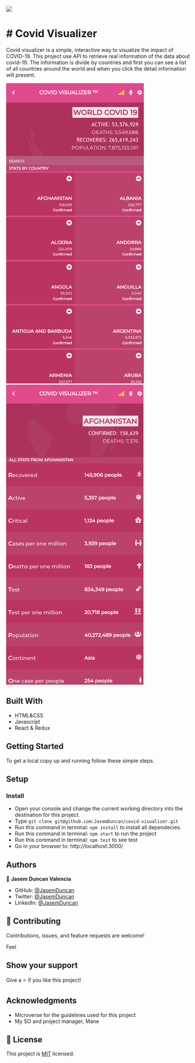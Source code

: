 ![](https://img.shields.io/badge/Microverse-blueviolet)

# # Covid Visualizer

Covid visualizer is a simple, interactive way to visualize the impact of COVID-19.
This project use API to retrieve real information of the data about covid-19. The information is divide by countries and first you can see a list of all countries around the world and when you click the detail information will present.


![](./src/0.png)
![](./src/3.png)

## Built With

- HTML&CSS
- Javascript
- React & Redux

## Getting Started
To get a local copy up and running follow these simple steps.

## Setup 

### Install
- Open your console and change the current working directory into the destination for this project.
- Type `git clone git@github.com:JasemDuncan/covid-visualizer.git`
- Run this command in terminal: `npm install` to install all dependecies.
- Run this command in terminal: `npm start` to run the project
- Run this command in terminal: `npm test` to see test
- Go in your browser to: http://localhost:3000/

## Authors

👤 **Jasem Duncan Valencia**

- GitHub: [@JasemDuncan](https://github.com/JasemDuncan)
- Twitter: [@JasemDuncan](https://twitter.com/JasemDuncan)
- LinkedIn: [@JasemDuncan](https://www.linkedin.com/in/jasem-duncan-valencia/)
## 🤝 Contributing

Contributions, issues, and feature requests are welcome!

Feel
## Show your support

Give a ⭐️ if you like this project!
## Acknowledgments

- Microverse for the guidelines used for this project
- My SO and project manager, Mane
## 📝 License

This project is [MIT](./LICENSE.md) licensed.
